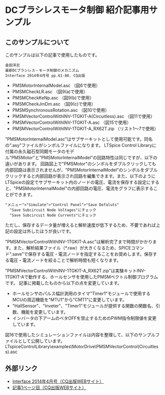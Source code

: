 # DCブラシレスモータ制御 紹介記事用サンプル

## このサンプルについて
このサンプルは以下の記事で使用したものです。

```
金田洋志
最新DCブラシレス・モータ制御のメカニズム
Interface 2014年4月号 pp.61-80. CQ出版
```

- PMSMotorInternalModel.asc （図6で使用）
- PMSMCheckLR.asc （図9(a)で使用）
- PMSMCheckKeNp.asc （図9(b)で使用）
- PMSMCheckJmDm.asc （図9(c)で使用）
- PMSMSynchronousRotation.asc （図10で使用）
- PMSMVectorControlWithINV-1TGKIT-A(Circuitless).asc （図11で使用）
- PMSMVectorControlWithINV-1TGKIT-A.asc （図15で使用）
- PMSMVectorControlWithINV-1TGKIT-A_RX62T.zip （リスト1～7で使用）

"PMSMotorInternalModel.asc"はサブサーキットとして使用可能です。同名の".asy"ファイルがシンボルファイルになります。
LTSpice Control Libraryに付属の永久磁石型同期モータのモデル"PMSMotor"と"PMSMotorInternalModel"の回路特性は同じですが、以下の違いがあります。
回路図上で"PMSMotor"のシンボルをダブルクリックしても内部回路は表示されませんが、"PMSMotorInternalModel"のシンボルをダブルクリックすると内部回路が表示され回路を編集できます。また、以下のようにLTSpiceの設定でサブサーキット内のノードの電圧、電流を保存する設定にすると、"PMSMotorInternalModel"の内部回路の電圧、電流をグラフに表示することができます。
```
"メニュー">"Simulate">"Control Panel">"Save Defaluts"
  "Save Subcircuit Node Voltages"にチェック
  "Save Subcircuit Node Currents"にチェック
```
ただし、保存するデータ量が増えると解析速度が低下するため、不要であれば上記の設定は外したほうが良いです。

"PMSMVectorControlWithINV-1TGKIT-A.asc"は解析完了まで時間がかかります。また、解析結果ファイル（*.raw）が大きくなるため、SPICEコマンド".save"で保存する電圧・電流ノードを指定することをお奨めします。保存する電圧・電流ノードを絞ることで解析時間も短くなります。

"PMSMVectorControlWithINV-1TGKIT-A_RX62T.zip"は実験キットINV-1TGKIT-Aで動作する、ホールセンサを使用したPMSMベクトル制御プログラムです。
記事に掲載したものから以下の点を変更しています。
- ホールセンサのパルス幅計測用のタイマ"Timer1"モジュールで使用するMCUの周辺機能を"MTU1"から"CMT1"に変更しています。
- "HallSensor"、"Inveter"、"Timer1"モジュールが提供する関数の関数名、引数、機能を変更しています。
- インバータの下アームのベタOFFを禁止するためのPWM指令制限値を変更しています。

図16で使用したシミュレーションファイルは内容を整理して、以下のサンプルファイルとして公開しています。
LTspiceControlLibrary\examples\MotorDrive\PMSMVectorControl(Circuitless).asc


## 外部リンク
- [Interface 2014年4月号（CQ出版WEBサイト）](http://www.kumikomi.net/interface/contents/201404.php)
- [記事1ページ目（CQ出版WEBサイト）](http://www.kumikomi.net/interface/sample/201404/if04_061.pdf)
